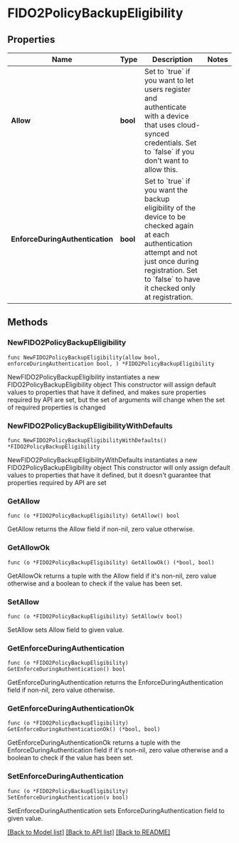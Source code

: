 # FIDO2PolicyBackupEligibility

## Properties

Name | Type | Description | Notes
------------ | ------------- | ------------- | -------------
**Allow** | **bool** | Set to &#x60;true&#x60; if you want to let users register and authenticate with a device that uses cloud-synced credentials. Set to &#x60;false&#x60; if you don&#39;t want to allow this. | 
**EnforceDuringAuthentication** | **bool** | Set to &#x60;true&#x60; if you want the backup eligibility of the device to be checked again at each authentication attempt and not just once during registration. Set to &#x60;false&#x60; to have it checked only at registration. | 

## Methods

### NewFIDO2PolicyBackupEligibility

`func NewFIDO2PolicyBackupEligibility(allow bool, enforceDuringAuthentication bool, ) *FIDO2PolicyBackupEligibility`

NewFIDO2PolicyBackupEligibility instantiates a new FIDO2PolicyBackupEligibility object
This constructor will assign default values to properties that have it defined,
and makes sure properties required by API are set, but the set of arguments
will change when the set of required properties is changed

### NewFIDO2PolicyBackupEligibilityWithDefaults

`func NewFIDO2PolicyBackupEligibilityWithDefaults() *FIDO2PolicyBackupEligibility`

NewFIDO2PolicyBackupEligibilityWithDefaults instantiates a new FIDO2PolicyBackupEligibility object
This constructor will only assign default values to properties that have it defined,
but it doesn't guarantee that properties required by API are set

### GetAllow

`func (o *FIDO2PolicyBackupEligibility) GetAllow() bool`

GetAllow returns the Allow field if non-nil, zero value otherwise.

### GetAllowOk

`func (o *FIDO2PolicyBackupEligibility) GetAllowOk() (*bool, bool)`

GetAllowOk returns a tuple with the Allow field if it's non-nil, zero value otherwise
and a boolean to check if the value has been set.

### SetAllow

`func (o *FIDO2PolicyBackupEligibility) SetAllow(v bool)`

SetAllow sets Allow field to given value.


### GetEnforceDuringAuthentication

`func (o *FIDO2PolicyBackupEligibility) GetEnforceDuringAuthentication() bool`

GetEnforceDuringAuthentication returns the EnforceDuringAuthentication field if non-nil, zero value otherwise.

### GetEnforceDuringAuthenticationOk

`func (o *FIDO2PolicyBackupEligibility) GetEnforceDuringAuthenticationOk() (*bool, bool)`

GetEnforceDuringAuthenticationOk returns a tuple with the EnforceDuringAuthentication field if it's non-nil, zero value otherwise
and a boolean to check if the value has been set.

### SetEnforceDuringAuthentication

`func (o *FIDO2PolicyBackupEligibility) SetEnforceDuringAuthentication(v bool)`

SetEnforceDuringAuthentication sets EnforceDuringAuthentication field to given value.



[[Back to Model list]](../README.md#documentation-for-models) [[Back to API list]](../README.md#documentation-for-api-endpoints) [[Back to README]](../README.md)


